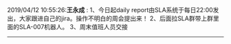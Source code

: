 2019/04/12 10:55:26:**王永成** : 1、今日起daily report由SLA系统于每日22:00发出，大家跟进自己的jira。操作不明白的周会提出来！
2、后面拉SLA群带上群里面的SLA-007机器人。
3、周末值班人员交接
*************************************************************************************
